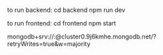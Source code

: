 to run backend:
cd backend
npm run dev

to run frontend:
cd frontend
npm start

mongodb+srv://<user>:<password>@cluster0.9j6kmhe.mongodb.net/?retryWrites=true&w=majority
